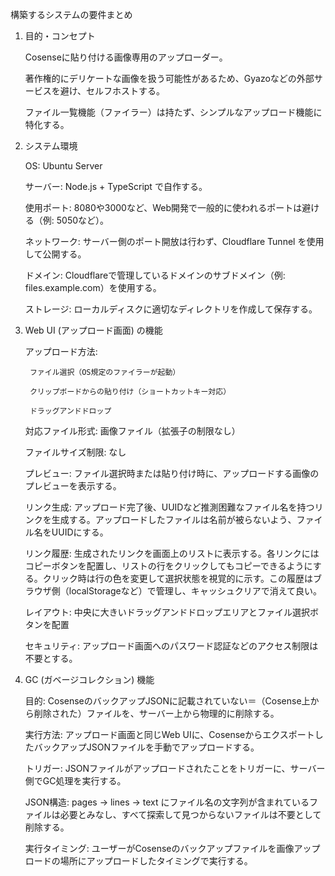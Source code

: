 構築するシステムの要件まとめ

1. 目的・コンセプト

    Cosenseに貼り付ける画像専用のアップローダー。

    著作権的にデリケートな画像を扱う可能性があるため、Gyazoなどの外部サービスを避け、セルフホストする。

    ファイル一覧機能（ファイラー）は持たず、シンプルなアップロード機能に特化する。

2. システム環境

    OS: Ubuntu Server

    サーバー: Node.js + TypeScript で自作する。

    使用ポート: 8080や3000など、Web開発で一般的に使われるポートは避ける（例: 5050など）。

    ネットワーク: サーバー側のポート開放は行わず、Cloudflare Tunnel を使用して公開する。

    ドメイン: Cloudflareで管理しているドメインのサブドメイン（例: files.example.com）を使用する。

    ストレージ: ローカルディスクに適切なディレクトリを作成して保存する。

3. Web UI (アップロード画面) の機能

    アップロード方法:

        ファイル選択（OS規定のファイラーが起動）

        クリップボードからの貼り付け（ショートカットキー対応）

        ドラッグアンドドロップ

    対応ファイル形式: 画像ファイル（拡張子の制限なし）

    ファイルサイズ制限: なし

    プレビュー: ファイル選択時または貼り付け時に、アップロードする画像のプレビューを表示する。

    リンク生成: アップロード完了後、UUIDなど推測困難なファイル名を持つリンクを生成する。アップロードしたファイルは名前が被らないよう、ファイル名をUUIDにする。

    リンク履歴: 生成されたリンクを画面上のリストに表示する。各リンクにはコピーボタンを配置し、リストの行をクリックしてもコピーできるようにする。クリック時は行の色を変更して選択状態を視覚的に示す。この履歴はブラウザ側（localStorageなど）で管理し、キャッシュクリアで消えて良い。

    レイアウト: 中央に大きいドラッグアンドドロップエリアとファイル選択ボタンを配置

    セキュリティ: アップロード画面へのパスワード認証などのアクセス制限は不要とする。

4. GC (ガベージコレクション) 機能

    目的: CosenseのバックアップJSONに記載されていない＝（Cosense上から削除された）ファイルを、サーバー上から物理的に削除する。

    実行方法: アップロード画面と同じWeb UIに、CosenseからエクスポートしたバックアップJSONファイルを手動でアップロードする。

    トリガー: JSONファイルがアップロードされたことをトリガーに、サーバー側でGC処理を実行する。

    JSON構造: pages -> lines -> text にファイル名の文字列が含まれているファイルは必要とみなし、すべて探索して見つからないファイルは不要として削除する。

    実行タイミング: ユーザーがCosenseのバックアップファイルを画像アップロードの場所にアップロードしたタイミングで実行する。